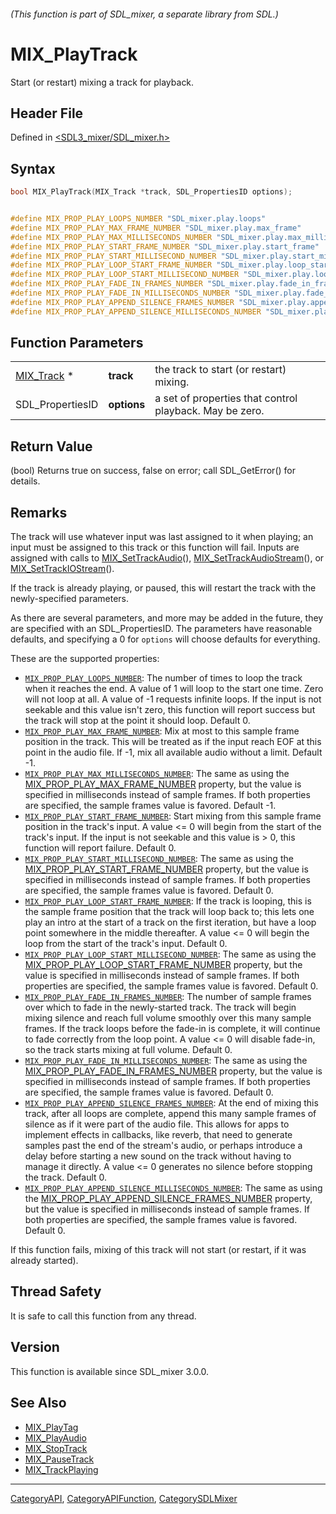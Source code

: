 ###### (This function is part of SDL_mixer, a separate library from SDL.)
# MIX_PlayTrack

Start (or restart) mixing a track for playback.

## Header File

Defined in [<SDL3_mixer/SDL_mixer.h>](https://github.com/libsdl-org/SDL_mixer/blob/main/include/SDL3_mixer/SDL_mixer.h)

## Syntax

```c
bool MIX_PlayTrack(MIX_Track *track, SDL_PropertiesID options);


#define MIX_PROP_PLAY_LOOPS_NUMBER "SDL_mixer.play.loops"
#define MIX_PROP_PLAY_MAX_FRAME_NUMBER "SDL_mixer.play.max_frame"
#define MIX_PROP_PLAY_MAX_MILLISECONDS_NUMBER "SDL_mixer.play.max_milliseconds"
#define MIX_PROP_PLAY_START_FRAME_NUMBER "SDL_mixer.play.start_frame"
#define MIX_PROP_PLAY_START_MILLISECOND_NUMBER "SDL_mixer.play.start_millisecond"
#define MIX_PROP_PLAY_LOOP_START_FRAME_NUMBER "SDL_mixer.play.loop_start_frame"
#define MIX_PROP_PLAY_LOOP_START_MILLISECOND_NUMBER "SDL_mixer.play.loop_start_millisecond"
#define MIX_PROP_PLAY_FADE_IN_FRAMES_NUMBER "SDL_mixer.play.fade_in_frames"
#define MIX_PROP_PLAY_FADE_IN_MILLISECONDS_NUMBER "SDL_mixer.play.fade_in_milliseconds"
#define MIX_PROP_PLAY_APPEND_SILENCE_FRAMES_NUMBER "SDL_mixer.play.append_silence_frames"
#define MIX_PROP_PLAY_APPEND_SILENCE_MILLISECONDS_NUMBER "SDL_mixer.play.append_silence_milliseconds"
```

## Function Parameters

|                          |             |                                                         |
| ------------------------ | ----------- | ------------------------------------------------------- |
| [MIX_Track](MIX_Track) * | **track**   | the track to start (or restart) mixing.                 |
| SDL_PropertiesID         | **options** | a set of properties that control playback. May be zero. |

## Return Value

(bool) Returns true on success, false on error; call SDL_GetError() for
details.

## Remarks

The track will use whatever input was last assigned to it when playing; an
input must be assigned to this track or this function will fail. Inputs are
assigned with calls to [MIX_SetTrackAudio](MIX_SetTrackAudio)(),
[MIX_SetTrackAudioStream](MIX_SetTrackAudioStream)(), or
[MIX_SetTrackIOStream](MIX_SetTrackIOStream)().

If the track is already playing, or paused, this will restart the track
with the newly-specified parameters.

As there are several parameters, and more may be added in the future, they
are specified with an SDL_PropertiesID. The parameters have reasonable
defaults, and specifying a 0 for `options` will choose defaults for
everything.

These are the supported properties:

- [`MIX_PROP_PLAY_LOOPS_NUMBER`](MIX_PROP_PLAY_LOOPS_NUMBER): The number of
  times to loop the track when it reaches the end. A value of 1 will loop
  to the start one time. Zero will not loop at all. A value of -1 requests
  infinite loops. If the input is not seekable and this value isn't zero,
  this function will report success but the track will stop at the point it
  should loop. Default 0.
- [`MIX_PROP_PLAY_MAX_FRAME_NUMBER`](MIX_PROP_PLAY_MAX_FRAME_NUMBER): Mix
  at most to this sample frame position in the track. This will be treated
  as if the input reach EOF at this point in the audio file. If -1, mix all
  available audio without a limit. Default -1.
- [`MIX_PROP_PLAY_MAX_MILLISECONDS_NUMBER`](MIX_PROP_PLAY_MAX_MILLISECONDS_NUMBER):
  The same as using the
  [MIX_PROP_PLAY_MAX_FRAME_NUMBER](MIX_PROP_PLAY_MAX_FRAME_NUMBER)
  property, but the value is specified in milliseconds instead of sample
  frames. If both properties are specified, the sample frames value is
  favored. Default -1.
- [`MIX_PROP_PLAY_START_FRAME_NUMBER`](MIX_PROP_PLAY_START_FRAME_NUMBER):
  Start mixing from this sample frame position in the track's input. A
  value <= 0 will begin from the start of the track's input. If the input
  is not seekable and this value is > 0, this function will report failure.
  Default 0.
- [`MIX_PROP_PLAY_START_MILLISECOND_NUMBER`](MIX_PROP_PLAY_START_MILLISECOND_NUMBER):
  The same as using the
  [MIX_PROP_PLAY_START_FRAME_NUMBER](MIX_PROP_PLAY_START_FRAME_NUMBER)
  property, but the value is specified in milliseconds instead of sample
  frames. If both properties are specified, the sample frames value is
  favored. Default 0.
- [`MIX_PROP_PLAY_LOOP_START_FRAME_NUMBER`](MIX_PROP_PLAY_LOOP_START_FRAME_NUMBER):
  If the track is looping, this is the sample frame position that the track
  will loop back to; this lets one play an intro at the start of a track on
  the first iteration, but have a loop point somewhere in the middle
  thereafter. A value <= 0 will begin the loop from the start of the
  track's input. Default 0.
- [`MIX_PROP_PLAY_LOOP_START_MILLISECOND_NUMBER`](MIX_PROP_PLAY_LOOP_START_MILLISECOND_NUMBER):
  The same as using the
  [MIX_PROP_PLAY_LOOP_START_FRAME_NUMBER](MIX_PROP_PLAY_LOOP_START_FRAME_NUMBER)
  property, but the value is specified in milliseconds instead of sample
  frames. If both properties are specified, the sample frames value is
  favored. Default 0.
- [`MIX_PROP_PLAY_FADE_IN_FRAMES_NUMBER`](MIX_PROP_PLAY_FADE_IN_FRAMES_NUMBER):
  The number of sample frames over which to fade in the newly-started
  track. The track will begin mixing silence and reach full volume smoothly
  over this many sample frames. If the track loops before the fade-in is
  complete, it will continue to fade correctly from the loop point. A value
  <= 0 will disable fade-in, so the track starts mixing at full volume.
  Default 0.
- [`MIX_PROP_PLAY_FADE_IN_MILLISECONDS_NUMBER`](MIX_PROP_PLAY_FADE_IN_MILLISECONDS_NUMBER):
  The same as using the
  [MIX_PROP_PLAY_FADE_IN_FRAMES_NUMBER](MIX_PROP_PLAY_FADE_IN_FRAMES_NUMBER)
  property, but the value is specified in milliseconds instead of sample
  frames. If both properties are specified, the sample frames value is
  favored. Default 0.
- [`MIX_PROP_PLAY_APPEND_SILENCE_FRAMES_NUMBER`](MIX_PROP_PLAY_APPEND_SILENCE_FRAMES_NUMBER):
  At the end of mixing this track, after all loops are complete, append
  this many sample frames of silence as if it were part of the audio file.
  This allows for apps to implement effects in callbacks, like reverb, that
  need to generate samples past the end of the stream's audio, or perhaps
  introduce a delay before starting a new sound on the track without having
  to manage it directly. A value <= 0 generates no silence before stopping
  the track. Default 0.
- [`MIX_PROP_PLAY_APPEND_SILENCE_MILLISECONDS_NUMBER`](MIX_PROP_PLAY_APPEND_SILENCE_MILLISECONDS_NUMBER):
  The same as using the
  [MIX_PROP_PLAY_APPEND_SILENCE_FRAMES_NUMBER](MIX_PROP_PLAY_APPEND_SILENCE_FRAMES_NUMBER)
  property, but the value is specified in milliseconds instead of sample
  frames. If both properties are specified, the sample frames value is
  favored. Default 0.

If this function fails, mixing of this track will not start (or restart, if
it was already started).

## Thread Safety

It is safe to call this function from any thread.

## Version

This function is available since SDL_mixer 3.0.0.

## See Also

- [MIX_PlayTag](MIX_PlayTag)
- [MIX_PlayAudio](MIX_PlayAudio)
- [MIX_StopTrack](MIX_StopTrack)
- [MIX_PauseTrack](MIX_PauseTrack)
- [MIX_TrackPlaying](MIX_TrackPlaying)

----
[CategoryAPI](CategoryAPI), [CategoryAPIFunction](CategoryAPIFunction), [CategorySDLMixer](CategorySDLMixer)

